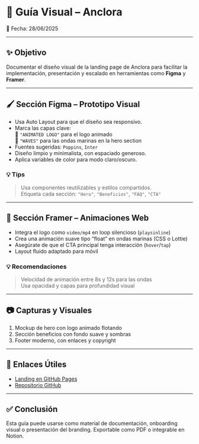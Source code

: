 # 🎨 Guía Visual – Anclora

📅 Fecha: 28/06/2025

---

## ✨ Objetivo

Documentar el diseño visual de la landing page de Anclora para facilitar la implementación, presentación y escalado en herramientas como **Figma** y **Framer**.

---

## 🖌️ Sección Figma – Prototipo Visual

- Usa Auto Layout para que el diseño sea responsivo.
- Marca las capas clave:  
  🔁 `"ANIMATED LOGO"` para el logo animado  
  🌊 `"WAVES"` para las ondas marinas en la hero section
- Fuentes sugeridas: `Poppins`, `Inter`
- Diseño limpio y minimalista, con espaciado generoso.
- Aplica variables de color para modo claro/oscuro.

### 💡 Tips
> Usa componentes reutilizables y estilos compartidos.  
> Etiqueta cada sección: `"Hero"`, `"Beneficios"`, `"FAQ"`, `"CTA"`

---

## 🧩 Sección Framer – Animaciones Web

- Integra el logo como `video/mp4` en loop silencioso (`playsinline`)
- Crea una animación suave tipo “float” en ondas marinas (CSS o Lottie)
- Asegúrate de que el CTA principal tenga interacción (`hover`/`tap`)
- Layout fluido adaptado para móvil

### 💡 Recomendaciones
> Velocidad de animación entre 8s y 12s para las ondas  
> Usa opacidad y capas para profundidad visual

---

## 📷 Capturas y Visuales

1. Mockup de hero con logo animado flotando
2. Sección beneficios con fondo suave y sombras
3. Footer moderno, con enlaces y copyright

---

## 🔗 Enlaces Útiles

- [Landing en GitHub Pages](https://toniiapro73.github.io/Anclora-web)
- [Repositorio GitHub](https://github.com/ToniiAPro73/Anclora-web)

---

## ✅ Conclusión

Esta guía puede usarse como material de documentación, onboarding visual o presentación del branding. Exportable como PDF o integrable en Notion.

